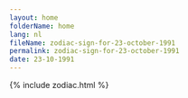 ```yaml
---
layout: home
folderName: home
lang: nl
fileName: zodiac-sign-for-23-october-1991
permalink: zodiac-sign-for-23-october-1991
date: 23-10-1991
---
```

{% include zodiac.html %}

